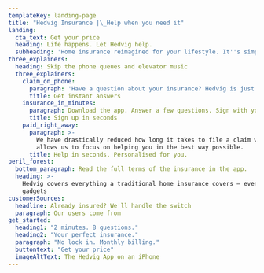 ```yaml
---
templateKey: landing-page
title: "Hedvig Insurance |\_Help when you need it"
landing:
  cta_text: Get your price
  heading: Life happens. Let Hedvig help.
  subheading: 'Home insurance reimagined for your lifestyle. It''s simple, fast and fair.'
three_explainers:
  heading: Skip the phone queues and elevator music
  three_explainers:
    claim_on_phone:
      paragraph: 'Have a question about your insurance? Hedvig is just a tap away. '
      title: Get instant answers
    insurance_in_minutes:
      paragraph: Download the app. Answer a few questions. Sign with your mobile BankID.
      title: Sign up in seconds
    paid_right_away:
      paragraph: >-
        We have drastically reduced how long it takes to file a claim which
        allows us to focus on helping you in the best way possible.
      title: Help in seconds. Personalised for you.
peril_forest:
  bottom_paragraph: Read the full terms of the insurance in the app.
  heading: >-
    Hedvig covers everything a traditional home insurance covers – even your
    gadgets
customerSources:
  headline: Already insured? We'll handle the switch
  paragraph: Our users come from
get_started:
  heading1: "2 minutes. 8 questions."
  heading2: "Your perfect insurance."
  paragraph: "No lock in. Monthly billing."
  buttontext: "Get your price"
  imageAltText: The Hedvig App on an iPhone
---
```

